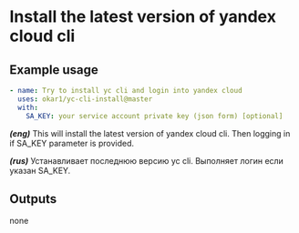 # Install the latest version of yandex cloud cli

## Example usage

```yaml
- name: Try to install yc cli and login into yandex cloud
  uses: okar1/yc-cli-install@master
  with:
    SA_KEY: your service account private key (json form) [optional]

```

***(eng)*** This will install the latest version of yandex cloud cli. Then logging in if SA_KEY parameter is provided.

***(rus)*** Устанавливает последнюю версию yc cli. Выполняет логин если указан SA_KEY.


## Outputs

none
